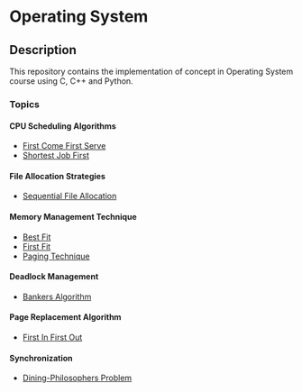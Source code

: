 <h1>Operating System</h1>

<h2>Description</h2>
<p>This repository contains the implementation of concept in Operating System course using C, C++ and Python.</p>

<h3>Topics</h3>

<h4>CPU Scheduling Algorithms</h4>
<ul>
    <li><a href="https://github.com/muqriqawiem/Operating-System/tree/main/src/First-Come-First-Serve">First Come First Serve</a></li>
    <li><a href="https://github.com/muqriqawiem/Operating-System/tree/main/src/Shortest-Job-First">Shortest Job First</a></li>
</ul>

<h4>File Allocation Strategies</h4>
<ul>
    <li><a href="https://github.com/muqriqawiem/Operating-System/tree/main/src/Sequential-File-Allocation">Sequential File Allocation</a></li>
</ul>

<h4>Memory Management Technique</h4>
<ul>
    <li><a href="https://github.com/muqriqawiem/Operating-System/tree/main/src/Best-Fit">Best Fit</a></li>
    <li><a href="https://github.com/muqriqawiem/Operating-System/tree/main/src/First-Fit">First Fit</a></li>
    <li><a href="https://github.com/muqriqawiem/Operating-System/tree/main/src/Pages-Memory-Allocation">Paging Technique</a></li>
</ul>

<h4>Deadlock Management</h4>
<ul>
    <li><a href="https://github.com/muqriqawiem/Operating-System/tree/main/src/Banker's-Algorithm">Bankers Algorithm</a></li>
</ul>

<h4>Page Replacement Algorithm</h4>
<ul>
    <li><a href="https://github.com/muqriqawiem/Operating-System/tree/main/src/First-In-First-Out">First In First Out</a></li>
</ul>

<h4>Synchronization</h4>
<ul>
    <li><a href="#">Dining-Philosophers Problem</a></li>
</ul>